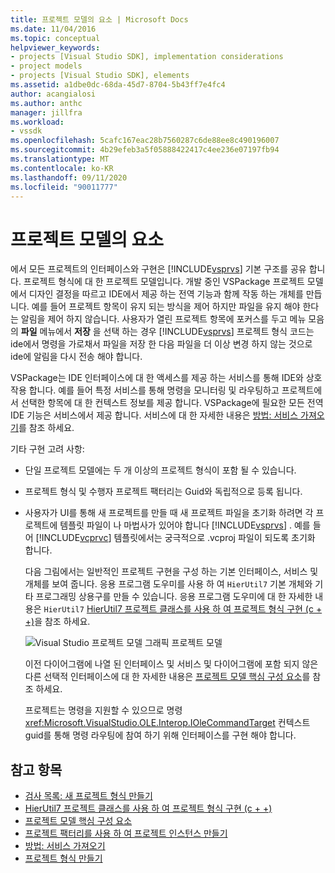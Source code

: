 ```yaml
---
title: 프로젝트 모델의 요소 | Microsoft Docs
ms.date: 11/04/2016
ms.topic: conceptual
helpviewer_keywords:
- projects [Visual Studio SDK], implementation considerations
- project models
- projects [Visual Studio SDK], elements
ms.assetid: a1dbe0dc-68da-45d7-8704-5b43ff7e4fc4
author: acangialosi
ms.author: anthc
manager: jillfra
ms.workload:
- vssdk
ms.openlocfilehash: 5cafc167eac28b7560287c6de88ee8c490196007
ms.sourcegitcommit: 4b29efeb3a5f05888422417c4ee236e07197fb94
ms.translationtype: MT
ms.contentlocale: ko-KR
ms.lasthandoff: 09/11/2020
ms.locfileid: "90011777"
---
```

# <a name="elements-of-a-project-model"></a>프로젝트 모델의 요소
에서 모든 프로젝트의 인터페이스와 구현은 [!INCLUDE[vsprvs](../../code-quality/includes/vsprvs_md.md)] 기본 구조를 공유 합니다. 프로젝트 형식에 대 한 프로젝트 모델입니다. 개발 중인 VSPackage 프로젝트 모델에서 디자인 결정을 따르고 IDE에서 제공 하는 전역 기능과 함께 작동 하는 개체를 만듭니다. 예를 들어 프로젝트 항목이 유지 되는 방식을 제어 하지만 파일을 유지 해야 한다는 알림을 제어 하지 않습니다. 사용자가 열린 프로젝트 항목에 포커스를 두고 메뉴 모음의 **파일** 메뉴에서 **저장** 을 선택 하는 경우 [!INCLUDE[vsprvs](../../code-quality/includes/vsprvs_md.md)] 프로젝트 형식 코드는 ide에서 명령을 가로채서 파일을 저장 한 다음 파일을 더 이상 변경 하지 않는 것으로 ide에 알림을 다시 전송 해야 합니다.

 VSPackage는 IDE 인터페이스에 대 한 액세스를 제공 하는 서비스를 통해 IDE와 상호 작용 합니다. 예를 들어 특정 서비스를 통해 명령을 모니터링 및 라우팅하고 프로젝트에서 선택한 항목에 대 한 컨텍스트 정보를 제공 합니다. VSPackage에 필요한 모든 전역 IDE 기능은 서비스에서 제공 합니다. 서비스에 대 한 자세한 내용은 [방법: 서비스 가져오기](../../extensibility/how-to-get-a-service.md)를 참조 하세요.

 기타 구현 고려 사항:

- 단일 프로젝트 모델에는 두 개 이상의 프로젝트 형식이 포함 될 수 있습니다.

- 프로젝트 형식 및 수행자 프로젝트 팩터리는 Guid와 독립적으로 등록 됩니다.

- 사용자가 UI를 통해 새 프로젝트를 만들 때 새 프로젝트 파일을 초기화 하려면 각 프로젝트에 템플릿 파일이 나 마법사가 있어야 합니다 [!INCLUDE[vsprvs](../../code-quality/includes/vsprvs_md.md)] . 예를 들어 [!INCLUDE[vcprvc](../../code-quality/includes/vcprvc_md.md)] 템플릿에서는 궁극적으로 .vcproj 파일이 되도록 초기화 합니다.

  다음 그림에서는 일반적인 프로젝트 구현을 구성 하는 기본 인터페이스, 서비스 및 개체를 보여 줍니다. 응용 프로그램 도우미를 사용 하 여 `HierUtil7` 기본 개체와 기타 프로그래밍 상용구를 만들 수 있습니다. 응용 프로그램 도우미에 대 한 자세한 내용은 `HierUtil7` [HierUtil7 프로젝트 클래스를 사용 하 여 프로젝트 형식 구현 (c + +)](/previous-versions/bb166212(v=vs.100))을 참조 하세요.

  ![Visual Studio 프로젝트 모델 그래픽](../../extensibility/internals/media/vsprojectmodel.gif "vsProjectModel") 프로젝트 모델

  이전 다이어그램에 나열 된 인터페이스 및 서비스 및 다이어그램에 포함 되지 않은 다른 선택적 인터페이스에 대 한 자세한 내용은 [프로젝트 모델 핵심 구성 요소](../../extensibility/internals/project-model-core-components.md)를 참조 하세요.

  프로젝트는 명령을 지원할 수 있으므로 명령 <xref:Microsoft.VisualStudio.OLE.Interop.IOleCommandTarget> 컨텍스트 guid를 통해 명령 라우팅에 참여 하기 위해 인터페이스를 구현 해야 합니다.

## <a name="see-also"></a>참고 항목
- [검사 목록: 새 프로젝트 형식 만들기](../../extensibility/internals/checklist-creating-new-project-types.md)
- [HierUtil7 프로젝트 클래스를 사용 하 여 프로젝트 형식 구현 (c + +)](/previous-versions/bb166212(v=vs.100))
- [프로젝트 모델 핵심 구성 요소](../../extensibility/internals/project-model-core-components.md)
- [프로젝트 팩터리를 사용 하 여 프로젝트 인스턴스 만들기](../../extensibility/internals/creating-project-instances-by-using-project-factories.md)
- [방법: 서비스 가져오기](../../extensibility/how-to-get-a-service.md)
- [프로젝트 형식 만들기](../../extensibility/internals/creating-project-types.md)
